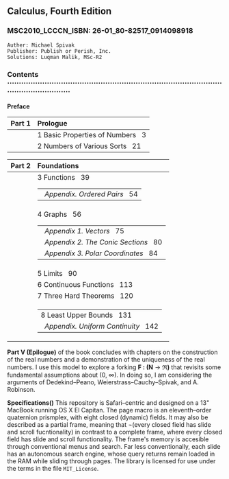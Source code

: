 ## Calculus, Fourth Edition
### MSC2010_LCCCN_ISBN: 26-01_80-82517_0914098918
```
Auther: Michael Spivak  
Publisher: Publish or Perish, Inc.  
Solutions: Luqman Malik, MSc-R2
```

### Contents ·······················································································································

__Preface__

| Part 1   |  Prologue                               |
|----------|:----------------------------------------|
|          |  1 Basic Properties of Numbers &nbsp; 3 |
|          |  2 Numbers of Various Sorts &nbsp; 21   |

| Part 2   |  Foundations                            |
|----------|:----------------------------------------|
|          |  3 Functions &nbsp; 39<table><tr><td><em>&nbsp; Appendix. Ordered Pairs</em> &nbsp; 54</td></tr></table>|
|          |  4 Graphs &nbsp; 56<table><tr><td><em>&nbsp; Appendix 1. Vectors</em> &nbsp; 75</td></tr><tr><td style="indent:30px"><em>&nbsp; Appendix 2. The Conic Sections</em> &nbsp; 80</td></tr></tr><tr><td style="indent:30px"><em>&nbsp; Appendix 3. Polar Coordinates</em> &nbsp; 84</td></tr></table>|
|          |  5 Limits &nbsp; 90                            |
|          |  6 Continuous Functions &nbsp; 113             |
|          |  7 Three Hard Theorems &nbsp; 120              |
|          |  <table><tr><td>8 Least Upper Bounds &nbsp; 131</td></tr><tr><td style="margin-left:30px"><em>&nbsp; Appendix. Uniform Continuity</em> &nbsp; 142</td></tr></table>|


__Part V (Epilogue)__ of the book concludes with chapters on the construction of the real numbers and a demonstration of the uniqueness of the real numbers. I use this model to explore a forking  **F : (N** &rarr; **&real;)** that revisits some fundamental assumptions about (0, &#x221e;). In doing so, I am considering the arguments of Dedekind–Peano, Weierstrass–Cauchy–Spivak, and A. Robinson.

__Specifications()__ This repository is Safari–centric and designed on a 13" MacBook running OS X El Capitan. The page macro is an eleventh–order quaternion prismplex, with eight closed (dynamic) fields. It may also be described as a partial frame, meaning that ¬(every closed field has slide and scroll fucntionality) in contrast to a complete frame, where every closed field has slide and scroll functionality. The frame's memory is accesible through conventional menus and search. Far less conventionally, each slide has an autonomous search engine, whose query returns remain loaded in the RAM while sliding through pages. The library is licensed for use under the terms in the file <code>MIT_License</code>.
